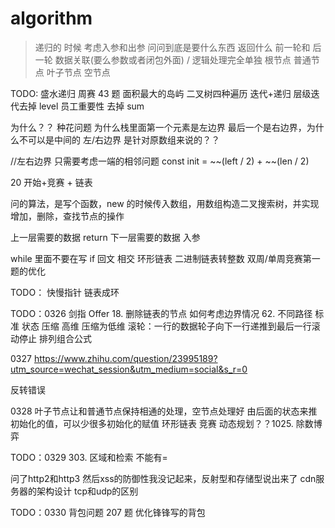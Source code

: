 # algorithm

> 递归的 时候 考虑入参和出参 问问到底是要什么东西 返回什么
> 前一轮和 后一轮 数据关联(要么参数或者闭包外面) / 逻辑处理完全单独
> 根节点 普通节点 叶子节点 空节点

TODO:
盛水递归
周赛 43 题
面积最大的岛屿
二叉树四种遍历 迭代+递归
层级迭代去掉 level
员工重要性 去掉 sum

为什么？？
种花问题
为什么栈里面第一个元素是左边界
最后一个是右边界，为什么不可以是中间的
左/右边界 是针对原数组来说的？？

//左右边界 只需要考虑一端的相邻问题
const init = ~~(left / 2) + ~~(len / 2)

20 开始+竞赛 + 链表

问的算法，是写个函数，new 的时候传入数组，用数组构造二叉搜索树，并实现增加，删除，查找节点的操作

上一层需要的数据 return
下一层需要的数据 入参

while 里面不要在写 if
回文 相交
环形链表
二进制链表转整数
双周/单周竞赛第一题的优化

TODO：
快慢指针
链表成环

TODO：0326
剑指 Offer 18. 删除链表的节点 如何考虑边界情况 62. 不同路径
标准
状态 压缩 高维 压缩为低维
滚轮：一行的数据轮子向下一行递推到最后一行滚动停止
排列组合公式

0327
https://www.zhihu.com/question/23995189?utm_source=wechat_session&utm_medium=social&s_r=0

反转错误

0328
叶子节点让和普通节点保持相通的处理，空节点处理好
由后面的状态来推初始化的值，可以少很多初始化的赋值
环形链表
竞赛
动态规划？？1025. 除数博弈

TODO：0329 
303. 区域和检索 不能有=

问了http2和http3
然后xss的防御性我没记起来，反射型和存储型说出来了
cdn服务器的架构设计
tcp和udp的区别

TODO：0330
背包问题
207 题
优化锋锋写的背包
